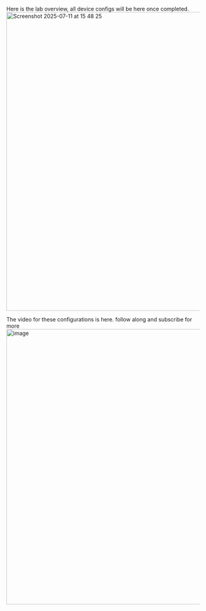 Here is the lab overview, all device configs will be here once completed.
<img width="1103" height="779" alt="Screenshot 2025-07-11 at 15 48 25" src="https://github.com/user-attachments/assets/dd6d28d9-df37-4782-8e60-b18b98c85871" />



The video for these configurations is here. follow along and subscribe for more
[<img width="1091" height="718" alt="image" src="https://github.com/user-attachments/assets/e510ebc9-835f-4fe2-9394-2e8940af1fe9" />
](https://youtu.be/me-PZ4oDpJI?si=bxxGTl496gB6Q_0i)
